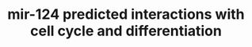 ---
annotations:
- id: PW:0000004
  parent: regulatory pathway
  type: Pathway Ontology
  value: regulatory pathway
authors:
- Khanspers
- Ryanmiller
- Mkutmon
description: Schematic of predicted interactions of miR-124 with cell cycle and cell
  differentiation machinery.  A genomewide miRNA mimic toxicity screen indicates common
  and selective vulnerabilities of epithelial ovarian cancer cells. miR-124 is selectively
  toxic, mainly by inducing terminal cell differentiation via its target SIX4.
last-edited: 2016-10-06
organisms:
- Homo sapiens
redirect_from:
- /index.php/Pathway:WP3595
- /instance/WP3595
- /instance/WP3595_rr89883
revision: r89883
schema-jsonld:
- '@context': https://schema.org/
  '@id': https://wikipathways.github.io/pathways/WP3595.html
  '@type': Dataset
  creator:
    '@type': Organization
    name: WikiPathways
  description: Schematic of predicted interactions of miR-124 with cell cycle and
    cell differentiation machinery.  A genomewide miRNA mimic toxicity screen indicates
    common and selective vulnerabilities of epithelial ovarian cancer cells. miR-124
    is selectively toxic, mainly by inducing terminal cell differentiation via its
    target SIX4.
  keywords:
  - AMPK
  - KLB1
  - PTBP
  - SCP1
  - SIX4
  - STRADB
  license: CC0
  name: 'mir-124 predicted interactions with cell cycle and differentiation '
seo: CreativeWork
title: 'mir-124 predicted interactions with cell cycle and differentiation '
wpid: WP3595
---